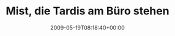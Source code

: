 ---
retweeted: false
source: <a href="http://twitter.com" rel="nofollow">Twitter Web Client</a>
entities:
  hashtags:
  - text: drwhotag
    indices:
    - '96'
    - '105'
  symbols: []
  user_mentions: []
  urls: []
display_text_range:
- '0'
- '105'
favorite_count: '0'
id_str: '1845350996'
truncated: false
retweet_count: '0'
id: '1845350996'
created_at: Tue May 19 08:18:40 +0000 2009
favorited: false
full_text: 'Mist, die Tardis am Büro stehen lassen. Muss ich wieder mit dem Fahrrad
  zur Arbeit fahrn. Mist. #drwhotag'
lang: de
tags:
- drwhotag
- pesos:twitter
date: '2009-05-19T08:18:40+00:00'
src: https://twitter.com/bascht/status/1845350996
original_url: https://twitter.com/bascht/status/1845350996
type: twitter_tweet
text: 'Mist, die Tardis am Büro stehen lassen. Muss ich wieder mit dem Fahrrad zur
  Arbeit fahrn. Mist. #drwhotag'
title: Mist, die Tardis am Büro stehen

---